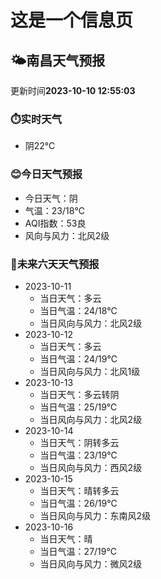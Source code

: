 # 这是一个信息页 
## 🌤️**南昌**天气预报
更新时间**2023-10-10 12:55:03**
### ⏱️实时天气
- 阴22℃
### 😊今日天气预报
- 今日天气：阴
- 气温：23/18℃
- AQI指数：53良
- 风向与风力：北风2级
### 🤩未来六天天气预报
- 2023-10-11
  - 当日天气：多云
  - 当日气温：24/18℃
  - 当日风向与风力：北风2级
- 2023-10-12
  - 当日天气：多云
  - 当日气温：24/19℃
  - 当日风向与风力：北风1级
- 2023-10-13
  - 当日天气：多云转阴
  - 当日气温：25/19℃
  - 当日风向与风力：北风2级
- 2023-10-14
  - 当日天气：阴转多云
  - 当日气温：23/19℃
  - 当日风向与风力：西风2级
- 2023-10-15
  - 当日天气：晴转多云
  - 当日气温：26/19℃
  - 当日风向与风力：东南风2级
- 2023-10-16
  - 当日天气：晴
  - 当日气温：27/19℃
  - 当日风向与风力：微风2级

